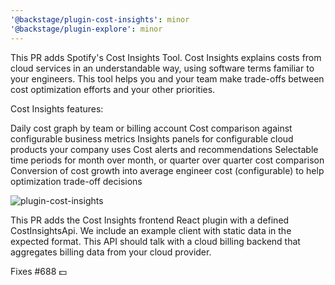 ```yaml
---
'@backstage/plugin-cost-insights': minor
'@backstage/plugin-explore': minor
---
```


This PR adds Spotify's Cost Insights Tool. Cost Insights explains costs from cloud services in an understandable way, using software terms familiar to your engineers. This tool helps you and your team make trade-offs between cost optimization efforts and your other priorities.

Cost Insights features:

Daily cost graph by team or billing account
Cost comparison against configurable business metrics
Insights panels for configurable cloud products your company uses
Cost alerts and recommendations
Selectable time periods for month over month, or quarter over quarter cost comparison
Conversion of cost growth into average engineer cost (configurable) to help optimization trade-off decisions

![plugin-cost-insights](https://user-images.githubusercontent.com/3030003/94430416-e166d380-0161-11eb-891c-9ce10187683e.gif)

This PR adds the Cost Insights frontend React plugin with a defined CostInsightsApi. We include an example client with static data in the expected format. This API should talk with a cloud billing backend that aggregates billing data from your cloud provider.

Fixes #688 💵
